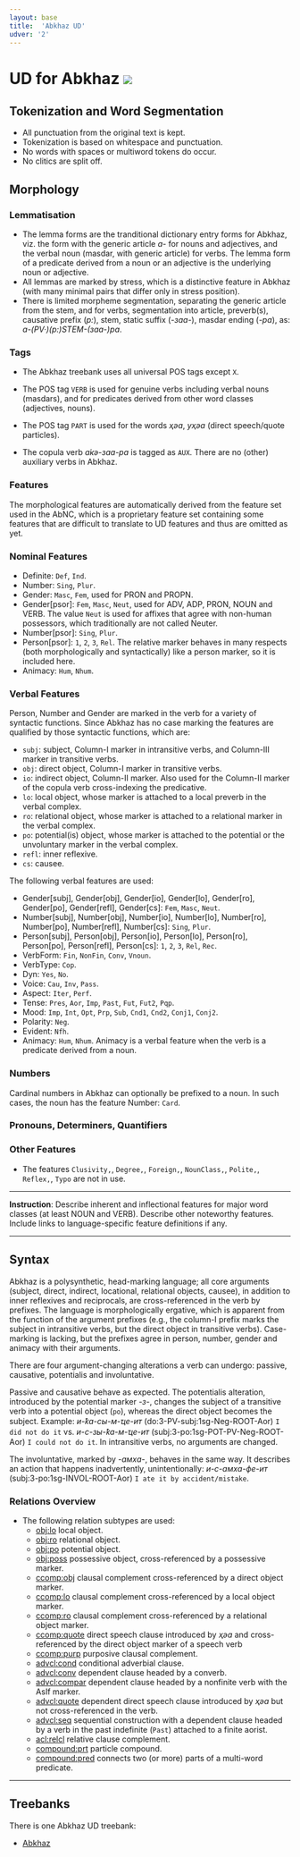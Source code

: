 ```yaml
---
layout: base
title:  'Abkhaz UD'
udver: '2'
---
```


# UD for Abkhaz <span class="flagspan"><img class="flag" src="../../flags/svg/GE-AB.svg" /></span>

## Tokenization and Word Segmentation

* All punctuation from the original text is kept.
* Tokenization is based on whitespace and punctuation.
* No words with spaces or multiword tokens do occur.
* No clitics are split off.

## Morphology

### Lemmatisation

* The lemma forms are the tranditional dictionary entry forms for Abkhaz, viz. the form with the generic article *а-* for nouns and adjectives, and the verbal noun (masdar, with generic article) for verbs. The lemma form of a predicate derived from a noun or an adjective is the underlying noun or adjective.
* All lemmas are marked by stress, which is a distinctive feature in Abkhaz (with many minimal pairs that differ only in stress position).
* There is limited morpheme segmentation, separating the generic article from the stem, and for verbs, segmentation into article, preverb(s), causative prefix (*р:*), stem, static suffix (*-заа-*), masdar ending (*-ра*), as: *а-(PV·)(р:)STEM-(заа-)ра*.

### Tags

* The Abkhaz treebank uses all universal POS tags except `X`.

* The POS tag `VERB` is used for genuine verbs including verbal nouns (masdars), and for predicates derived from other word classes (adjectives, nouns).

* The POS tag `PART` is used for the words *ҳәа*, *уҳәа* (direct speech/quote particles).

* The copula verb *а́кә-заа-ра* is tagged as `AUX`. There are no (other) auxiliary verbs in Abkhaz.

### Features

The morphological features are automatically derived from the feature set used in the AbNC, which is a proprietary feature set containing some features that are difficult to translate to UD features and thus are omitted as yet.

### Nominal Features

* Definite: `Def`, `Ind`.
* Number: `Sing`, `Plur`.
* Gender: `Masc`, `Fem`, used for PRON and PROPN.
* Gender[psor]: `Fem`, `Masc`, `Neut`, used for ADV, ADP, PRON, NOUN and VERB. The value `Neut` is used for affixes that agree with non-human possessors, which traditionally are not called Neuter.
* Number[psor]: `Sing`, `Plur`.
* Person[psor]: `1`, `2`, `3`, `Rel`. The relative marker behaves in many respects (both morphologically and syntactically) like a person marker, so it is included here.
* Animacy: `Hum`, `Nhum`.

### Verbal Features

Person, Number and Gender are marked in the verb for a variety of syntactic functions. Since Abkhaz has no case marking the features are qualified by those syntactic functions, which are:

* `subj`: subject, Column-I marker in intransitive verbs, and Column-III marker in transitive verbs.
* `obj`: direct object, Column-I marker in transitive verbs.
* `io`: indirect object, Column-II marker. Also used for the Column-II marker of the copula verb cross-indexing the predicative.
* `lo`: local object, whose marker is attached to a local preverb in the verbal complex.
* `ro`: relational object, whose marker is attached to a relational marker in the verbal complex.
* `po`: potential(is) object, whose marker is attached to the potential or the unvoluntary marker in the verbal complex.
* `refl`: inner reflexive.
* `cs`: causee.

The following verbal features are used:

* Gender[subj], Gender[obj], Gender[io], Gender[lo], Gender[ro], Gender[po], Gender[refl], Gender[cs]: `Fem`, `Masc`, `Neut`.
* Number[subj], Number[obj], Number[io], Number[lo], Number[ro], Number[po], Number[refl], Number[cs]: `Sing`, `Plur`.
* Person[subj], Person[obj], Person[io], Person[lo], Person[ro], Person[po], Person[refl], Person[cs]: `1`, `2`, `3`, `Rel`, `Rec`.
* VerbForm: `Fin`, `NonFin`, `Conv`, `Vnoun`.
* VerbType: `Cop`.
* Dyn: `Yes`, `No`.
* Voice: `Cau`, `Inv`, `Pass`.
* Aspect: `Iter`, `Perf`.
* Tense: `Pres`, `Aor`, `Imp`, `Past`, `Fut`, `Fut2`, `Pqp`.
* Mood: `Imp`, `Int`, `Opt`, `Prp`, `Sub`, `Cnd1`, `Cnd2`, `Conj1`, `Conj2`.
* Polarity: `Neg`.
* Evident: `Nfh`.
* Animacy: `Hum`, `Nhum`. Animacy is a verbal feature when the verb is a predicate derived from a noun.

### Numbers

Cardinal numbers in Abkhaz can optionally be prefixed to a noun. In such cases, the noun has the feature Number: `Card`.

### Pronouns, Determiners, Quantifiers

### Other Features

* The features `Clusivity,`, `Degree,`, `Foreign,`, `NounClass,`, `Polite,`, `Reflex,`, `Typo` are not in use.

---
**Instruction**: Describe inherent and inflectional features for major word classes (at least NOUN and VERB). Describe other noteworthy features. Include links to language-specific feature definitions if any.

---

## Syntax

Abkhaz is a polysynthetic, head-marking language; all core arguments (subject, direct, indirect, locational, relational objects, causee), in addition to inner reflexives and reciprocals, are cross-referenced in the verb by prefixes. The language is morphologically ergative, which is apparent from the function of the argument prefixes (e.g., the column-I prefix marks the subject in intransitive verbs, but the direct object in transitive verbs). Case-marking is lacking, but the prefixes agree in person, number, gender and animacy with their arguments.

There are four argument-changing alterations a verb can undergo: passive, causative, potentialis and involuntative.

Passive and causative behave as expected. The potentialis alteration, introduced by the potential marker *-з-*, changes the subject of a transitive verb into a potential object (`po`), whereas the direct object becomes the subject. Example: *и-ҟа-сы-м-ҵе-ит* (do:3-PV-subj:1sg-Neg-ROOT-Aor) `I did not do it` vs. *и-с-зы-ҟа-м-ҵе-ит* (subj:3-po:1sg-POT-PV-Neg-ROOT-Aor) `I could not do it`. In intransitive verbs, no arguments are changed.

The involuntative, marked by *-амха-*, behaves in the same way. It describes an action that happens inadvertently, unintentionally: *и-с-амха-фе-ит* (subj:3-po:1sg-INVOL-ROOT-Aor) `I ate it by accident/mistake`.

### Relations Overview

* The following relation subtypes are used:
  * [obj:lo]() local object. 
  * [obj:ro]() relational object.
  * [obj:po]() potential object.
  * [obj:poss]() possessive object, cross-referenced by a possessive marker.
  * [ccomp:obj]() clausal complement cross-referenced by a direct object marker.
  * [ccomp:lo]()  clausal complement cross-referenced by a local object marker.
  * [ccomp:ro]() clausal complement cross-referenced by a relational object marker.
  * [ccomp:quote]() direct speech clause introduced by *ҳәа* and cross-referenced by the direct object marker of a speech verb
  * [ccomp:purp]() purposive clausal complement.
  * [advcl:cond]() conditional adverbial clause.
  * [advcl:conv]() dependent clause headed by a converb.
  * [advcl:compar]() dependent clause headed by a nonfinite verb with the AsIf marker.
  * [advcl:quote]() dependent direct speech clause introduced by *ҳәа* but not cross-referenced in the verb.
  * [advcl:seq]() sequential construction with a dependent clause headed by a verb in the past indefinite (`Past`) attached to a finite aorist.
  * [acl:relcl]() relative clause complement.
  * [compound:prt]() particle compound.
  * [compound:pred]() connects two (or more) parts of a multi-word predicate.

---

## Treebanks

There is one Abkhaz UD treebank:

  * [Abkhaz](../treebanks/ab/index.html)
